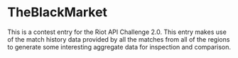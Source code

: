 # TheBlackMarket

This is a contest entry for the Riot API Challenge 2.0. This entry makes use of the match history data provided by all the matches from all of the regions to generate some interesting aggregate data for inspection and comparison.
